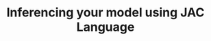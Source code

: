 ---
sidebar_position: 3
title: Inferencing your model using JAC Language
description: How to use your own Instruction model to generate texts using JAC Language
---